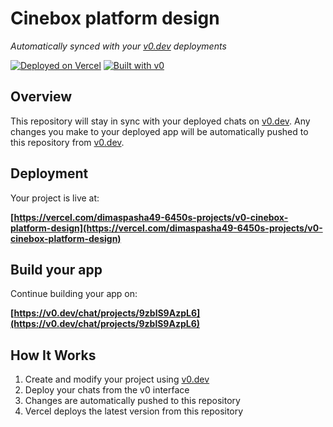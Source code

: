 # Cinebox platform design

*Automatically synced with your [v0.dev](https://v0.dev) deployments*

[![Deployed on Vercel](https://img.shields.io/badge/Deployed%20on-Vercel-black?style=for-the-badge&logo=vercel)](https://vercel.com/dimaspasha49-6450s-projects/v0-cinebox-platform-design)
[![Built with v0](https://img.shields.io/badge/Built%20with-v0.dev-black?style=for-the-badge)](https://v0.dev/chat/projects/9zblS9AzpL6)

## Overview

This repository will stay in sync with your deployed chats on [v0.dev](https://v0.dev).
Any changes you make to your deployed app will be automatically pushed to this repository from [v0.dev](https://v0.dev).

## Deployment

Your project is live at:

**[https://vercel.com/dimaspasha49-6450s-projects/v0-cinebox-platform-design](https://vercel.com/dimaspasha49-6450s-projects/v0-cinebox-platform-design)**

## Build your app

Continue building your app on:

**[https://v0.dev/chat/projects/9zblS9AzpL6](https://v0.dev/chat/projects/9zblS9AzpL6)**

## How It Works

1. Create and modify your project using [v0.dev](https://v0.dev)
2. Deploy your chats from the v0 interface
3. Changes are automatically pushed to this repository
4. Vercel deploys the latest version from this repository
